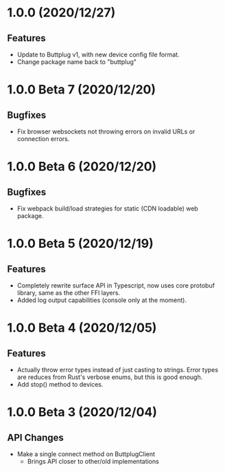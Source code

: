 # 1.0.0 (2020/12/27)

## Features

- Update to Buttplug v1, with new device config file format.
- Change package name back to "buttplug"

# 1.0.0 Beta 7 (2020/12/20)

## Bugfixes

- Fix browser websockets not throwing errors on invalid URLs or connection errors.

# 1.0.0 Beta 6 (2020/12/20)

## Bugfixes

- Fix webpack build/load strategies for static (CDN loadable) web package.

# 1.0.0 Beta 5 (2020/12/19)

## Features

- Completely rewrite surface API in Typescript, now uses core protobuf library, same as the other
  FFI layers.
- Added log output capabilities (console only at the moment).

# 1.0.0 Beta 4 (2020/12/05)

## Features

- Actually throw error types instead of just casting to strings. Error types are reduces from Rust's
  verbose enums, but this is good enough.
- Add stop() method to devices.

# 1.0.0 Beta 3 (2020/12/04)

## API Changes

- Make a single connect method on ButtplugClient
  - Brings API closer to other/old implementations
